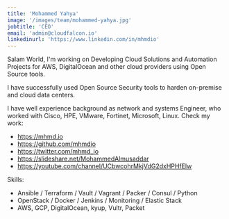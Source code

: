 ```yaml
---
title: 'Mohammed Yahya'
image: '/images/team/mohammed-yahya.jpg'
jobtitle: 'CEO'
email: 'admin@cloudfalcon.io'
linkedinurl: 'https://www.linkedin.com/in/mhmdio'
---
```


Salam World, I'm working on Developing Cloud Solutions and Automation Projects for AWS, DigitalOcean and other cloud providers using Open Source tools.

I have successfully used Open Source Security tools to harden on-premise and cloud data centers.

I have well experience background as network and systems Engineer, who worked with Cisco, HPE, VMware, Fortinet, Microsoft, Linux. Check my work:
- https://mhmd.io
- https://github.com/mhmdio
- https://twitter.com/mhmd_io
- https://slideshare.net/MohammedAlmusaddar
- https://youtube.com/channel/UCbwcohrMkjVdG2dxHPHfElw

Skills:
- Ansible / Terraform / Vault / Vagrant / Packer / Consul / Python
- OpenStack / Docker / Jenkins / Monitoring / Elastic Stack
- AWS, GCP, DigitalOcean, kyup, Vultr, Packet
